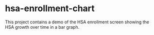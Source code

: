 # hsa-enrollment-chart

This project contains a demo of the HSA enrollment screen showing the HSA growth over time in a bar graph.

